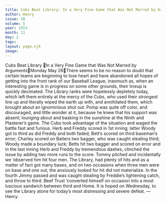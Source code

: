 ```yaml
---
title: Cubs Beat Library: In a Very Fine Game that Was Not Marred by Arguments
author: Henry
issue: 28
volume: 5
year: 1913
month: 11
day: 2
tags:
layout: page.njk
image:
---
```

Cubs Beat Library In a Very Fine Game that Was Not Marred by ArgumentsMonday May 26There seems to be no reason to doubt that certain teams are beginning to lose heart and have abandoned all hopes of getting into the front rank of our Baseball League, inasmuch as, when an interesting game is in progress on some other grounds, their lineup is quickly decimated. The Library ranks were hopelessly depletely today, which left them entirely at the mercy of the Cubs, who used their strongest line up and literally wiped the earth up with, and annihilated them, which brought about an ignominious shut out. Pomp was quite off color, and discouraged, and little wonder at it, because he knew that his support was absent; lounging about and basking in the sunshine at the Ninth and Plasterer’s game. The Cubs took advantage of the situation and waged the battle fast and furious. Herb and Freddy scored in 1st inning; latter Woody got to third as did Freddy and both faded; Bett’s scored on third baseman’s error; Charley scored on Batlers two bagger, who was caught stealing third; Woody made a boundary luck; Betts hit two bagger and scored on error and in the last inning Herb and Freddy by tremendous dashes, clinched the issue by adding two more runs to the score. Tommy pitched and incidentally we ‘observed him hit four men. The Library, had plenty of hits and as a matter of fact got many bases, and on two occasions when three men were on base and one out, the anxiously looked for hit did not materialize. In the fourth Jimmy passed and was caught stealing by Freddie’s lightening catch, and throw to third. Beef Trust ‘converted himself on occasion into a most luscious sandwich between third and Home. It is hoped on Wednesday, to see the Library atone for today’s most distressing and severe defeat. —Henry. 
